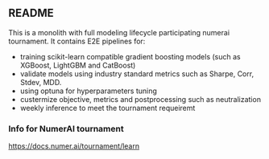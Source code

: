 ## README

This is a monolith with full modeling lifecycle participating numerai tournament. It contains E2E pipelines for:
- training scikit-learn compatible gradient boosting models (such as XGBoost, LightGBM and CatBoost)
- validate models using industry standard metrics such as Sharpe, Corr, Stdev, MDD.
- using optuna for hyperparameters tuning
- custermize objective, metrics and postprocessing such as neutralization
- weekly inference to meet the tournament requeiremt

### Info for NumerAI tournament
https://docs.numer.ai/tournament/learn
